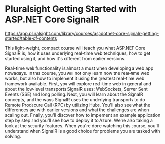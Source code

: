 # Pluralsight Getting Started with ASP.NET Core SignalR

https://app.pluralsight.com/library/courses/aspdotnet-core-signalr-getting-started/table-of-contents

This light-weight, compact course will teach you what ASP.NET Core SignalR is, how it uses underlying real-time web techniques, how to get started using it, and how it's different from earlier versions.

Real-time web functionality is almost a must when developing a web app nowadays. In this course, you will not only learn how the real-time web works, but also how to implement it using the greatest real-time web framework available. First, you will explore real-time web in general and about the low-level transports SignalR uses: WebSockets, Server Sent Events (SSE) and long polling. Next, you will learn about the SignalR concepts, and the ways SignalR uses the underlying transports to do Remote Prodecure Call (RPC) by utilizing Hubs. You'll also see what the differences are with earlier versions and what the challenges are when scaling out. Finally, you'll discover how to implement an example application step by step and you'll see how to deploy it to Azure. We're also taking a look at the security features. When you're done watching this course, you'll understand when SignalR is a good choice for problems you are tasked with solving.